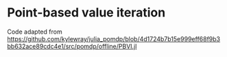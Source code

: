 # Point-based value iteration

Code adapted from https://github.com/kylewray/julia_pomdp/blob/4d1724b7b15e999eff68f9b3bb632ace89cdc4e1/src/pomdp/offline/PBVI.jl
